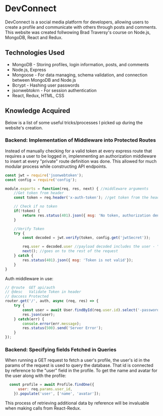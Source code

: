 # DevConnect
DevConnect is a social media platform for developers, allowing users to create a profile and communicate with others through posts and comments. This website was created follwowing Brad Traversy's course on Node.js, MongoDB, React and Redux.
## Technologies Used
* MongoDB - Storing profiles, login information, posts, and comments
* Node.js, Express
* Mongoose - For data managing, schema validation, and connection between MongoDB and Node.js
* Bcrypt - Hashing user passwords
* jsonwebtokrn - For session authentication
* React, Redux, HTML, CSS 
## Knowledge Acquired
Below is a list of some useful tricks/processes I picked up during the website's creation.
### Backend: Implementation of Middleware into Protected Routes
Instead of manually checking for a valid token at every express route that requires a user to be logged in, implenmenting an authorization middleware to insert at every "private" route definition was done. This allowed for much modular process while constructing API endpoints. 
```javascript
const jwt = require('jsonwebtoken');
const config = require('config');

module.exports = function(req, res, next) { //middleware arguments
    //Get token from header
    const token = req.header('x-auth-token'); //get token from the header

    // Check if no token 
    if(!token) {
        return res.status(401).json({ msg: 'No token, authorization denied'}); //ends here
    } 

    //Verify Token
    try {
        const decoded = jwt.verify(token, config.get('jwtSecret'));

        req.user = decoded.user //payload decoded includes the user - "req.user" now can be accessed in the route. 
        next(); //goes on to the rest of the request
    } catch {
        res.status(401).json({ msg: 'Token is not valid'});
    }
}
```
Auth middleware in use:
```javascript
// @route  GET api/auth
// @desc   Validate Token in header
// @access Protected
router.get('/', auth, async (req, res) => {
    try {
        const user = await User.findById(req.user.id).select('-password');
        res.json(user);
    } catch(err) {
        console.error(err.message);
        res.status(500).send('Server Error');
    }
});
```
### Backend: Specifying fields Fetched in Queries
When running a GET request to fetch a user's profile, the user's id in the params of the request is used to query the database. That id is connected by reference to the "user" field in the profile. To get the name and avatar for the user along with the profile: 
```javascript
  const profile = await Profile.findOne({
      user: req.params.user_id,
    }).populate('user', ['name', 'avatar']);
```
This process of retrieving additional data by reference will be invaluable when making calls from React-Redux.
